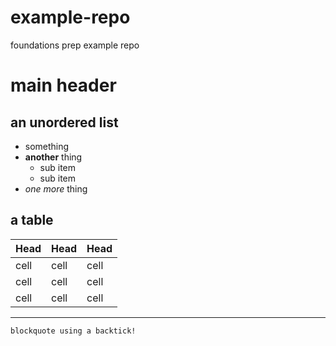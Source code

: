 # example-repo
foundations prep example repo

# main header
## an unordered list
- something
- **another** thing
    - sub item
    - sub item
- _one more_ thing


## a table

Head|Head|Head
---|---|---
cell|cell|cell
cell|cell|cell
cell|cell|cell

---

`blockquote using a backtick!`



